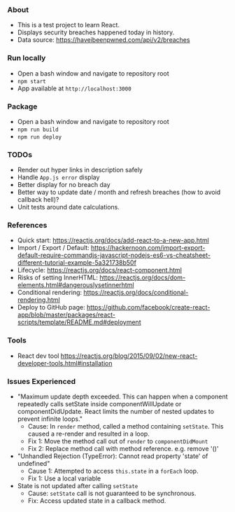 ﻿### About ###
- This is a test project to learn React.
- Displays security breaches happened today in history.
- Data source: https://haveibeenpwned.com/api/v2/breaches


### Run locally ###
- Open a bash window and navigate to repository root
- `npm start`
- App available at `http://localhost:3000`

### Package ###
- Open a bash window and navigate to repository root
- `npm run build`
- `npm run deploy`

### TODOs ###
- Render out hyper links in description safely
- Handle `App.js error` display
- Better display for no breach day
- Better way to update date / month and refresh breaches (how to avoid callback hell)?
- Unit tests around date calculations.

### References ###
- Quick start: https://reactjs.org/docs/add-react-to-a-new-app.html
- Import / Export / Default: https://hackernoon.com/import-export-default-require-commandjs-javascript-nodejs-es6-vs-cheatsheet-different-tutorial-example-5a321738b50f
- Lifecycle: https://reactjs.org/docs/react-component.html
- Risks of setting InnerHTML: https://reactjs.org/docs/dom-elements.html#dangerouslysetinnerhtml
- Conditional rendering: https://reactjs.org/docs/conditional-rendering.html
- Deploy to GitHub page: https://github.com/facebook/create-react-app/blob/master/packages/react-scripts/template/README.md#deployment

### Tools ###
- React dev tool https://reactjs.org/blog/2015/09/02/new-react-developer-tools.html#installation

### Issues Experienced ###
- "Maximum update depth exceeded. This can happen when a component repeatedly calls setState inside componentWillUpdate or componentDidUpdate. React limits the number of nested updates to prevent infinite loops."
  - Cause: In `render` method, called a method containing `setState`. This caused a re-render and resulted in a loop.
  - Fix 1: Move the method call out of `render` to `componentDidMount`
  - Fix 2: Replace method call with method reference. e.g. remove '()'
- "Unhandled Rejection (TypeError): Cannot read property 'state' of undefined"
  - Cause 1: Attempted to access `this.state` in a `forEach` loop.
  - Fix 1: Use a local variable
- State is not updated after calling `setState`
  - Cause: `setState` call is not guaranteed to be synchronous.
  - Fix: Access updated state in a callback method.
